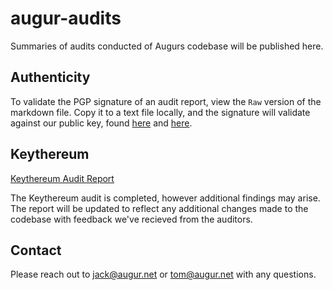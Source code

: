 # augur-audits

Summaries of audits conducted of Augurs codebase will be published here. 

## Authenticity

To validate the PGP signature of an audit report, view the `Raw` version of the markdown file. Copy it to a text file locally, and the signature will validate against our public key, found [here](http://www.augur.net/pgp.txt) and [here](https://github.com/tomkysar/augur-audits/blob/master/pgp.txt).

## Keythereum

[Keythereum Audit Report](https://github.com/tomkysar/augur-audits/blob/master/keythereum-audit.md)

The Keythereum audit is completed, however additional findings may arise. The report will be updated to reflect any additional changes made to the codebase with feedback we've recieved from the auditors. 

## Contact

Please reach out to [jack@augur.net](mailto:jack@augur.net) or [tom@augur.net](mailto:tom@augur.net) with any questions. 